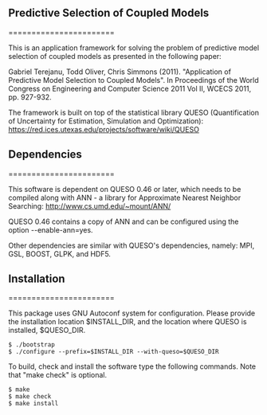 ## Predictive Selection of Coupled Models
=======================

This is an application framework for solving the problem of
predictive model selection of coupled models as presented in the 
following paper:

Gabriel Terejanu, Todd Oliver, Chris Simmons (2011). "Application of 
Predictive Model Selection to Coupled Models". In Proceedings of the World 
Congress on Engineering and Computer Science 2011 Vol II, WCECS 2011, 
pp. 927-932.

The framework is built on top of the statistical library QUESO 
(Quantification of Uncertainty for Estimation, Simulation and Optimization):
https://red.ices.utexas.edu/projects/software/wiki/QUESO

## Dependencies
=======================

This software is dependent on QUESO 0.46 or later, which needs to 
be compiled along with ANN - a library for Approximate Nearest Neighbor 
Searching:
http://www.cs.umd.edu/~mount/ANN/

QUESO 0.46 contains a copy of ANN and can be configured using the
option --enable-ann=yes.

Other dependencies are similar with QUESO's dependencies, namely:
MPI, GSL, BOOST, GLPK, and HDF5.

## Installation
=======================

This package uses GNU Autoconf system for configuration. Please provide
the installation location $INSTALL_DIR, and the location where QUESO
is installed, $QUESO_DIR.

```
$ ./bootstrap
$ ./configure --prefix=$INSTALL_DIR --with-queso=$QUESO_DIR
```

To build, check and install the software type the following commands.
Note that "make check" is optional. 

```
$ make
$ make check
$ make install
``` 